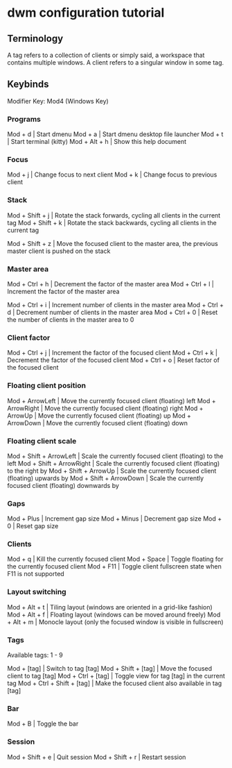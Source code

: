 # dwm configuration tutorial

## Terminology

A tag refers to a collection of clients or simply said, a workspace that contains multiple windows.
A client refers to a singular window in some tag.

## Keybinds

Modifier Key: Mod4 (Windows Key)


### Programs

Mod + d                     | Start dmenu
Mod + a                     | Start dmenu desktop file launcher
Mod + t                     | Start terminal (kitty)
Mod + Alt + h               | Show this help document

### Focus

Mod + j                     | Change focus to next client
Mod + k                     | Change focus to previous client

### Stack

Mod + Shift + j             | Rotate the stack forwards, cycling all clients in the current tag
Mod + Shift + k             | Rotate the stack backwards, cycling all clients in the current tag

Mod + Shift + z             | Move the focused client to the master area, the previous master client is pushed on the stack

### Master area

Mod + Ctrl + h              | Decrement the factor of the master area
Mod + Ctrl + l              | Increment the factor of the master area

Mod + Ctrl + i              | Increment number of clients in the master area
Mod + Ctrl + d              | Decrement number of clients in the master area
Mod + Ctrl + 0              | Reset the number of clients in the master area to 0

### Client factor

Mod + Ctrl + j              | Increment the factor of the focused client
Mod + Ctrl + k              | Decrement the factor of the focused client
Mod + Ctrl + o              | Reset factor of the focused client

### Floating client position

Mod + ArrowLeft             | Move the currently focused client (floating) left
Mod + ArrowRight            | Move the currently focused client (floating) right
Mod + ArrowUp               | Move the currently focused client (floating) up
Mod + ArrowDown             | Move the currently focused client (floating) down

### Floating client scale

Mod + Shift + ArrowLeft     | Scale the currently focused client (floating) to the left
Mod + Shift + ArrowRight    | Scale the currently focused client (floating) to the right by
Mod + Shift + ArrowUp       | Scale the currently focused client (floating) upwards by
Mod + Shift + ArrowDown     | Scale the currently focused client (floating) downwards by

### Gaps

Mod + Plus                  | Increment gap size
Mod + Minus                 | Decrement gap size
Mod + 0                     | Reset gap size

### Clients

Mod + q                     | Kill the currently focused client
Mod + Space                 | Toggle floating for the currently focused client
Mod + F11                   | Toggle client fullscreen state when F11 is not supported

### Layout switching

Mod + Alt + t               | Tiling layout (windows are oriented in a grid-like fashion)
Mod + Alt + f               | Floating layout (windows can be moved around freely)
Mod + Alt + m               | Monocle layout (only the focused window is visible in fullscreen)

### Tags

Available tags: 1 - 9

Mod + [tag]                 | Switch to tag [tag]
Mod + Shift + [tag]         | Move the focused client to tag [tag]
Mod + Ctrl + [tag]          | Toggle view for tag [tag] in the current tag
Mod + Ctrl + Shift + [tag]  | Make the focused client also available in tag [tag]

### Bar
Mod + B                     | Toggle the bar

### Session

Mod + Shift + e             | Quit session
Mod + Shift + r             | Restart session
